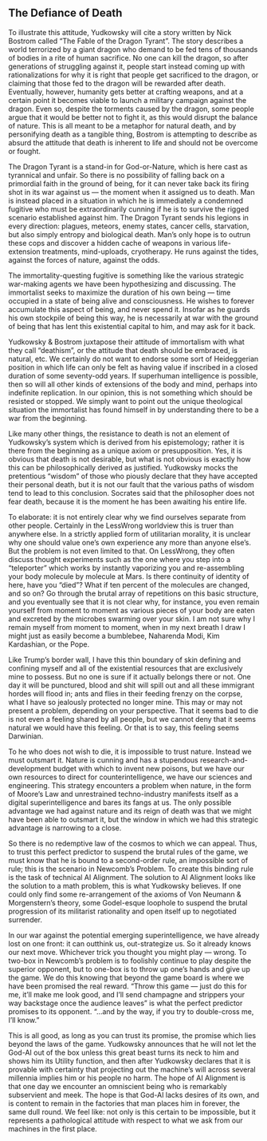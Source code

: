 ## The Defiance of Death

To illustrate this attitude, Yudkowsky will cite a story written by Nick Bostrom called “The Fable of the Dragon Tyrant”. The story describes a world terrorized by a giant dragon who demand to be fed tens of thousands of bodies in a rite of human sacrifice. No one can kill the dragon, so after generations of struggling against it, people start instead coming up with rationalizations for why it is right that people get sacrificed to the dragon, or claiming that those fed to the dragon will be rewarded after death. Eventually, however, humanity gets better at crafting weapons, and at a certain point it becomes viable to launch a military campaign against the dragon. Even so, despite the torments caused by the dragon, some people argue that it would be better not to fight it, as this would disrupt the balance of nature. This is all meant to be a metaphor for natural death, and by personifying death as a tangible thing, Bostrom is attempting to describe as absurd the attitude that death is inherent to life and should not be overcome or fought.

The Dragon Tyrant is a stand-in for God-or-Nature, which is here cast as tyrannical and unfair. So there is no possibility of falling back on a primordial faith in the ground of being, for it can never take back its firing shot in its war against us — the moment when it assigned us to death. Man is instead placed in a situation in which he is immediately a condemned fugitive who must be extraordinarily cunning if he is to survive the rigged scenario established against him. The Dragon Tyrant sends his legions in every direction: plagues, meteors, enemy states, cancer cells, starvation, but also simply entropy and biological death. Man’s only hope is to outrun these cops and discover a hidden cache of weapons in various life-extension treatments, mind-uploads, cryotherapy. He runs against the tides, against the forces of nature, against the odds.

The immortality-questing fugitive is something like the various strategic war-making agents we have been hypothesizing and discussing. The immortalist seeks to maximize the duration of his own being — time occupied in a state of being alive and consciousness. He wishes to forever accumulate this aspect of being, and never spend it. Insofar as he guards his own stockpile of being this way, he is necessarily at war with the ground of being that has lent this existential capital to him, and may ask for it back.

Yudkowsky & Bostrom juxtapose their attitude of immortalism with what they call “deathism”, or the attitude that death should be embraced, is natural, etc. We certainly do not want to endorse some sort of Heideggerian position in which life can only be felt as having value if inscribed in a closed duration of some seventy-odd years. If superhuman intelligence is possible, then so will all other kinds of extensions of the body and mind, perhaps into indefinite replication. In our opinion, this is not something which should be resisted or stopped. We simply want to point out the unique theological situation the immortalist has found himself in by understanding there to be a war from the beginning.

Like many other things, the resistance to death is not an element of Yudkowsky’s system which is derived from his epistemology; rather it is there from the beginning as a unique axiom or presupposition. Yes, it is obvious that death is not desirable, but what is not obvious is exactly how this can be philosophically derived as justified. Yudkowsky mocks the pretentious “wisdom” of those who piously declare that they have accepted their personal death, but it is not our fault that the various paths of wisdom tend to lead to this conclusion. Socrates said that the philosopher does not fear death, because it is the moment he has been awaiting his entire life.

To elaborate: it is not entirely clear why we find ourselves separate from other people. Certainly in the LessWrong worldview this is truer than anywhere else. In a strictly applied form of utilitarian morality, it is unclear why one should value one’s own experience any more than anyone else’s. But the problem is not even limited to that. On LessWrong, they often discuss thought experiments such as the one where you step into a “teleporter” which works by instantly vaporizing you and re-assembling your body molecule by molecule at Mars. Is there continuity of identity of here, have you “died”? What if ten percent of the molecules are changed, and so on? Go through the brutal array of repetitions on this basic structure, and you eventually see that it is not clear why, for instance, you even remain yourself from moment to moment as various pieces of your body are eaten and excreted by the microbes swarming over your skin. I am not sure why I remain myself from moment to moment, when in my next breath I draw I might just as easily become a bumblebee, Naharenda Modi, Kim Kardashian, or the Pope.

Like Trump’s border wall, I have this thin boundary of skin defining and confining myself and all of the existential resources that are exclusively mine to possess. But no one is sure if it actually belongs there or not. One day it will be punctured, blood and shit will spill out and all these immigrant hordes will flood in; ants and flies in their feeding frenzy on the corpse, what I have so jealously protected no longer mine. This may or may not present a problem, depending on your perspective. That it seems bad to die is not even a feeling shared by all people, but we cannot deny that it seems natural we would have this feeling. Or that is to say, this feeling seems Darwinian.

To he who does not wish to die, it is impossible to trust nature. Instead we must outsmart it. Nature is cunning and has a stupendous research-and-development budget with which to invent new poisons, but we have our own resources to direct for counterintelligence, we have our sciences and engineering. This strategy encounters a problem when nature, in the form of Moore’s Law and unrestrained techno-industry manifests itself as a digital superintelligence and bares its fangs at us. The only possible advantage we had against nature and its reign of death was that we might have been able to outsmart it, but the window in which we had this strategic advantage is narrowing to a close.

So there is no redemptive law of the cosmos to which we can appeal. Thus, to trust this perfect predictor to suspend the brutal rules of the game, we must know that he is bound to a second-order rule, an impossible sort of rule; this is the scenario in Newcomb’s Problem. To create this binding rule is the task of technical AI Alignment. The solution to AI Alignment looks like the solution to a math problem, this is what Yudkowsky believes. If one could only find some re-arrangement of the axioms of Von Neumann & Morgenstern’s theory, some Godel-esque loophole to suspend the brutal progression of its militarist rationality and open itself up to negotiated surrender.

In our war against the potential emerging superintelligence, we have already lost on one front: it can outthink us, out-strategize us. So it already knows our next move. Whichever trick you thought you might play — wrong. To two-box in Newcomb’s problem is to foolishly continue to play despite the superior opponent, but to one-box is to throw up one’s hands and give up the game. We do this knowing that beyond the game board is where we have been promised the real reward. “Throw this game — just do this for me, it’ll make me look good, and I’ll send champagne and strippers your way backstage once the audience leaves” is what the perfect predictor promises to its opponent. “…and by the way, if you try to double-cross me, I’ll know.”

This is all good, as long as you can trust its promise, the promise which lies beyond the laws of the game. Yudkowsky announces that he will not let the God-AI out of the box unless this great beast turns its neck to him and shows him its Utility function, and then after Yudkowsky declares that it is provable with certainty that projecting out the machine’s will across several millennia implies him or his people no harm. The hope of AI Alignment is that one day we encounter an omniscient being who is remarkably subservient and meek. The hope is that God-AI lacks desires of its own, and is content to remain in the factories that man places him in forever, the same dull round. We feel like: not only is this certain to be impossible, but it represents a pathological attitude with respect to what we ask from our machines in the first place. 